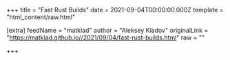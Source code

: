 
+++
title = "Fast Rust Builds"
date = 2021-09-04T00:00:00.000Z
template = "html_content/raw.html"

[extra]
feedName = "matklad"
author = "Aleksey Kladov"
originalLink = "https://matklad.github.io//2021/09/04/fast-rust-builds.html"
raw = ""

+++

